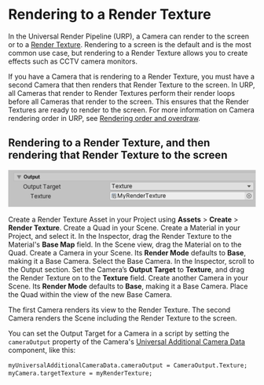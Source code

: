 # Rendering to a Render Texture
In the Universal Render Pipeline (URP), a Camera can render to the screen or to a [Render Texture](https://docs.unity3d.com/Manual/class-RenderTexture.html). Rendering to a screen is the default and is the most common use case, but rendering to a Render Texture allows you to create effects such as CCTV camera monitors.

If you have a Camera that is rendering to a Render Texture, you must have a second Camera that then renders that Render Texture to the screen. In URP, all Cameras that render to Render Textures perform their render loops before all Cameras that render to the screen. This ensures that the Render Textures are ready to render to the screen. For more information on Camera rendering order in URP, see [Rendering order and overdraw](cameras-advanced.md).

## Rendering to a Render Texture, and then rendering that Render Texture to the screen

![Rendering to a Render Texture in URP](Images/camera-inspector-output-target.png)

Create a Render Texture Asset in your Project using **Assets** > **Create** > **Render Texture**.
Create a Quad in your Scene.
Create a Material in your Project, and select it. In the Inspector, drag the Render Texture to the Material's **Base Map** field.
In the Scene view, drag the Material on to the Quad.
Create a Camera in your Scene. Its **Render Mode** defaults to **Base**, making it a Base Camera.
Select the Base Camera. 
In the Inspector, scroll to the Output section. 
Set the Camera’s  **Output Target** to **Texture**, and drag the Render Texture on to the **Texture** field.
Create another Camera in your Scene. Its **Render Mode** defaults to **Base**, making it a Base Camera.
Place the Quad within the view of the new Base Camera.

The first Camera renders its view to the Render Texture. The second Camera renders the Scene including the Render Texture to the screen.

You can set the Output Target for a Camera in a script by setting the `cameraOutput` property of the Camera's  [Universal Additional Camera Data](../api/UnityEngine.Rendering.Universal.UniversalAdditionalCameraData.html) component, like this:

```
myUniversalAdditionalCameraData.cameraOutput = CameraOutput.Texture;
myCamera.targetTexture = myRenderTexture;
```